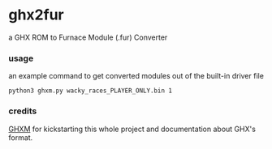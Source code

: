 # ghx2fur
a GHX ROM to Furnace Module (.fur) Converter

### usage
an example command to get converted modules out of the built-in driver file
```
python3 ghxm.py wacky_races_PLAYER_ONLY.bin 1
```

### credits
[GHXM](https://github.com/turboboy215/GHXM) for kickstarting this whole project and documentation about GHX's format.

